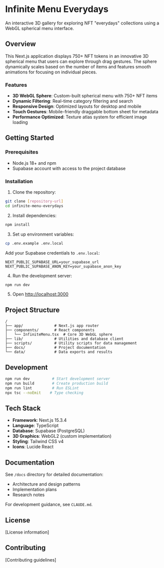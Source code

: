 # Infinite Menu Everydays

An interactive 3D gallery for exploring NFT "everydays" collections using a WebGL spherical menu interface.

## Overview

This Next.js application displays 750+ NFT tokens in an innovative 3D spherical menu that users can explore through drag gestures. The sphere dynamically scales based on the number of items and features smooth animations for focusing on individual pieces.

### Features

- **3D WebGL Sphere**: Custom-built spherical menu with 750+ NFT items
- **Dynamic Filtering**: Real-time category filtering and search
- **Responsive Design**: Optimized layouts for desktop and mobile
- **Touch Gestures**: Mobile-friendly draggable bottom sheet for metadata
- **Performance Optimized**: Texture atlas system for efficient image loading

## Getting Started

### Prerequisites

- Node.js 18+ and npm
- Supabase account with access to the project database

### Installation

1. Clone the repository:
```bash
git clone [repository-url]
cd infinite-menu-everydays
```

2. Install dependencies:
```bash
npm install
```

3. Set up environment variables:
```bash
cp .env.example .env.local
```

Add your Supabase credentials to `.env.local`:
```
NEXT_PUBLIC_SUPABASE_URL=your_supabase_url
NEXT_PUBLIC_SUPABASE_ANON_KEY=your_supabase_anon_key
```

4. Run the development server:
```bash
npm run dev
```

5. Open [http://localhost:3000](http://localhost:3000)

## Project Structure

```
/
├── app/              # Next.js app router
├── components/       # React components
│   └── InfiniteMenu.tsx  # Core 3D WebGL sphere
├── lib/              # Utilities and database client
├── scripts/          # Utility scripts for data management
├── docs/             # Project documentation
└── data/             # Data exports and results
```

## Development

```bash
npm run dev          # Start development server
npm run build        # Create production build
npm run lint         # Run ESLint
npx tsc --noEmit    # Type checking
```

## Tech Stack

- **Framework**: Next.js 15.3.4
- **Language**: TypeScript
- **Database**: Supabase (PostgreSQL)
- **3D Graphics**: WebGL2 (custom implementation)
- **Styling**: Tailwind CSS v4
- **Icons**: Lucide React

## Documentation

See `/docs` directory for detailed documentation:
- Architecture and design patterns
- Implementation plans
- Research notes

For development guidance, see `CLAUDE.md`.

## License

[License information]

## Contributing

[Contributing guidelines]